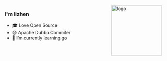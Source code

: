 <img src="https://github-readme-stats.vercel.app/api?username=LiZhenNet&show_icons=true" alt="logo" height="160" align="right" style="margin: 5px; margin-bottom: 20px;" />

### I'm lizhen

- 🎓 Love Open Source
- 😄 Apache Dubbo Commiter
- 🌱 I’m currently learning go
